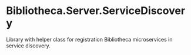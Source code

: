 # Bibliotheca.Server.ServiceDiscovery
Library with helper class for registration Bibliotheca microservices in service discovery.
